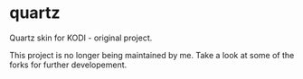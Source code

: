 # quartz

Quartz skin for KODI - original project.

This project is no longer being maintained by me. 
Take a look at some of the forks for further developement.
